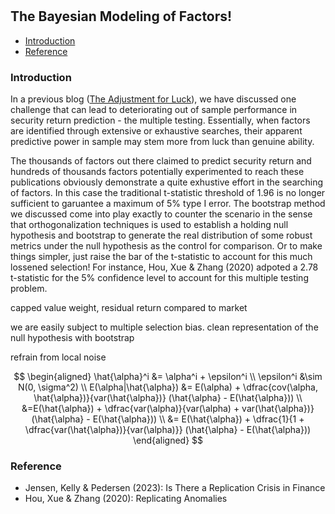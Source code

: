 #

## The Bayesian Modeling of Factors!

- [Introduction](#introduction)
- [Reference](#ref)

### Introduction <a name="introduction"></a>

In a previous blog ([The Adjustment for Luck](https://skybluerw.github.io/2024/06/26/luck-factor-zoo.html)), we have discussed one challenge that can lead to deteriorating out of sample performance in security return prediction - the multiple testing. Essentially, when factors are identified through extensive or exhaustive searches, their apparent predictive power in sample may stem more from luck than genuine ability. 

The thousands of factors out there claimed to predict security return and hundreds of thousands factors potentially experimented to reach these publications obviously demonstrate a quite exhustive effort in the searching of factors. In this case the traditional t-statistic threshold of 1.96 is no longer sufficient to garuantee a maximum of 5% type I error. The bootstrap method we discussed come into play exactly to counter the scenario in the sense that orthogonalization techniques is used to establish a holding null hypothesis and bootstrap to generate the real distribution of some robust metrics under the null hypothesis as the control for comparison. Or to make things simpler, just raise the bar of the t-statistic to account for this much lossened selection! For instance, Hou, Xue & Zhang (2020) adpoted a 2.78 t-statistic for the 5% confidence level to account for this multiple testing problem. 




capped value weight, residual return compared to market


we are easily subject to multiple selection bias. clean representation of the null hypothesis with bootstrap

refrain from local noise

$$
\begin{aligned}
\hat{\alpha}^i &= \alpha^i + \epsilon^i \\
\epsilon^i &\sim N(0, \sigma^2) \\
E(\alpha|\hat{\alpha}) &= E(\alpha) + \dfrac{cov(\alpha, \hat{\alpha})}{var(\hat{\alpha})} (\hat{\alpha} - E(\hat{\alpha})) \\
&=E(\hat{\alpha}) + \dfrac{var(\alpha)}{var(\alpha) + var(\hat{\alpha})} (\hat{\alpha} - E(\hat{\alpha})) \\
&= E(\hat{\alpha}) + \dfrac{1}{1 + \dfrac{var(\hat{\alpha})}{var(\alpha)}} (\hat{\alpha} - E(\hat{\alpha}))
\end{aligned}
$$

### Reference <a name="ref"></a>
- Jensen, Kelly & Pedersen (2023): Is There a Replication Crisis in Finance
- Hou, Xue & Zhang (2020): Replicating Anomalies
